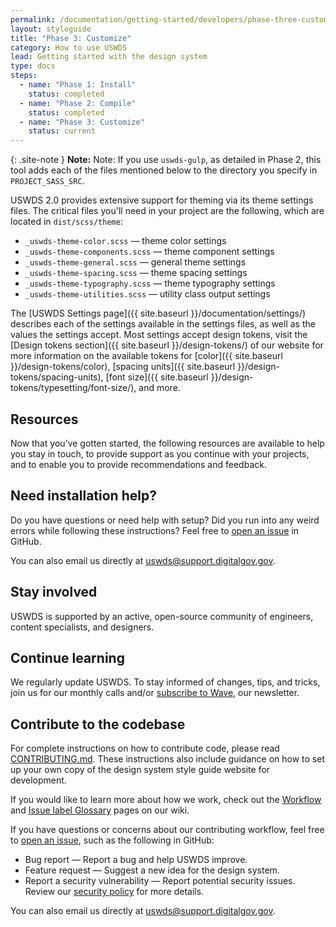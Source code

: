 ```yaml
---
permalink: /documentation/getting-started/developers/phase-three-customize/
layout: styleguide
title: "Phase 3: Customize"
category: How to use USWDS
lead: Getting started with the design system
type: docs
steps:
  - name: "Phase 1: Install"
    status: completed
  - name: "Phase 2: Compile"
    status: completed
  - name: "Phase 3: Customize"
    status: current
---
```

{: .site-note }
**Note:** Note: If you use `uswds-gulp`, as detailed in Phase 2, this tool adds each of the files mentioned below to the directory you specify in `PROJECT_SASS_SRC`.

USWDS 2.0 provides extensive support for theming via its theme settings files. The critical files you'll need in your project are the following, which are located in `dist/scss/theme`:
-	`_uswds-theme-color.scss` — theme color settings
-	`_uswds-theme-components.scss` — theme component settings
-	`_uswds-theme-general.scss` — general theme settings
-	`_uswds-theme-spacing.scss` — theme spacing settings
- `_uswds-theme-typography.scss` — theme typography settings
-	`_uswds-theme-utilities.scss` — utility class output settings

The [USWDS Settings page]({{ site.baseurl }}/documentation/settings/) describes each of the settings available in the settings files, as well as the values the settings accept. Most settings accept design tokens, visit the [Design tokens section]({{ site.baseurl }}/design-tokens/) of our website for more information on the available tokens for [color]({{ site.baseurl }}/design-tokens/color), [spacing units]({{ site.baseurl }}/design-tokens/spacing-units), [font size]({{ site.baseurl }}/design-tokens/typesetting/font-size/), and more.

## Resources
Now that you’ve gotten started, the following resources are available to help you stay in touch, to provide support as you continue with your projects, and to enable you to provide recommendations and feedback.

## Need installation help?
Do you have questions or need help with setup? Did you run into any weird errors while following these instructions? Feel free to [open an issue](https://github.com/uswds/uswds/issues) in GitHub.

You can also email us directly at [uswds@support.digitalgov.gov](mailto:uswds@support.digitalgov.gov). 

## Stay involved
USWDS is supported by an active, open-source community of engineers, content specialists, and designers. 

## Continue learning
We regularly update USWDS. To stay informed of changes, tips, and tricks, join us for our monthly calls and/or [subscribe to Wave](https://public.govdelivery.com/accounts/USGSATTS/subscriber/new?qsp=GSA_TTS), our newsletter.

## Contribute to the codebase
For complete instructions on how to contribute code, please read [CONTRIBUTING.md](https://github.com/uswds/uswds/blob/develop/CONTRIBUTING.md). These instructions also include guidance on how to set up your own copy of the design system style guide website for development.

If you would like to learn more about how we work, check out the [Workflow](https://github.com/uswds/uswds/wiki/Workflow) and [Issue label Glossary](https://github.com/uswds/uswds/wiki/Issue-label-glossary) pages on our wiki.

If you have questions or concerns about our contributing workflow, feel free to [open an issue](https://github.com/uswds/uswds/issues), such as the following in GitHub:
- Bug report — Report a bug and help USWDS improve.
- Feature request — Suggest a new idea for the design system.
- Report a security vulnerability — Report potential security issues. Review our [security policy](https://github.com/uswds/uswds/security/policy) for more details.

You can also email us directly at [uswds@support.digitalgov.gov](mailto:uswds@support.digitalgov.gov).